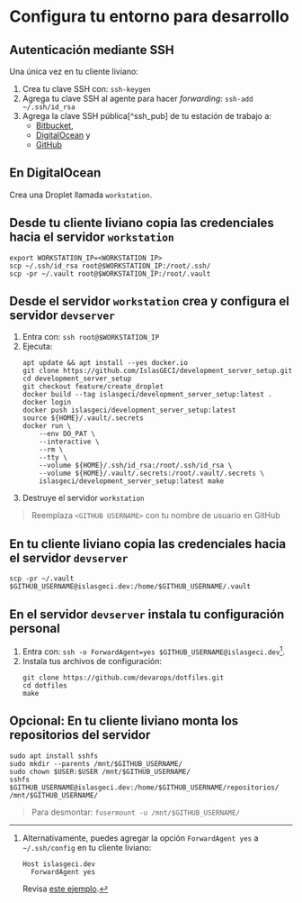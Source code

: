 # Configura tu entorno para desarrollo

## Autenticación mediante SSH

Una única vez en tu cliente liviano:

1. Crea tu clave SSH con: `ssh-keygen`
1. Agrega tu clave SSH al agente para hacer _forwarding_: `ssh-add ~/.ssh/id_rsa`
1. Agrega la clave SSH pública[^ssh_pub] de tu estación de trabajo a:
    - [Bitbucket](https://bitbucket.org/account/settings/ssh-keys/),
    - [DigitalOcean](https://cloud.digitalocean.com/account/security) y
    - [GitHub](https://github.com/settings/keys/)

## En DigitalOcean

Crea una Droplet llamada `workstation`.

## Desde tu cliente liviano copia las credenciales hacia el servidor `workstation`

```shell
export WORKSTATION_IP=<WORKSTATION IP>
scp ~/.ssh/id_rsa root@$WORKSTATION_IP:/root/.ssh/
scp -pr ~/.vault root@$WORKSTATION_IP:/root/.vault
```

## Desde el servidor `workstation` crea y configura el servidor `devserver`

1. Entra con: `ssh root@$WORKSTATION_IP`
1. Ejecuta:
    ```shell
    apt update && apt install --yes docker.io
    git clone https://github.com/IslasGECI/development_server_setup.git
    cd development_server_setup
    git checkout feature/create_droplet
    docker build --tag islasgeci/development_server_setup:latest .
    docker login
    docker push islasgeci/development_server_setup:latest
    source ${HOME}/.vault/.secrets
    docker run \
        --env DO_PAT \
        --interactive \
        --rm \
        --tty \
        --volume ${HOME}/.ssh/id_rsa:/root/.ssh/id_rsa \
        --volume ${HOME}/.vault/.secrets:/root/.vault/.secrets \
        islasgeci/development_server_setup:latest make
    ```
1. Destruye el servidor `workstation`

> Reemplaza `<GITHUB USERNAME>` con tu nombre de usuario en GitHub

## En tu cliente liviano copia las credenciales hacia el servidor `devserver`

```shell
scp -pr ~/.vault $GITHUB_USERNAME@islasgeci.dev:/home/$GITHUB_USERNAME/.vault
```

## En el servidor `devserver` instala tu configuración personal

1. Entra con: `ssh -o ForwardAgent=yes $GITHUB_USERNAME@islasgeci.dev`[^forward].
1. Instala tus archivos de configuración:
    ```shell
    git clone https://github.com/devarops/dotfiles.git
    cd dotfiles
    make
    ```

[^forward]:
    Alternativamente, puedes agregar la opción `ForwardAgent yes` a `~/.ssh/config` en tu cliente liviano:
    ```
    Host islasgeci.dev
      ForwardAgent yes
    ```
    Revisa [este ejemplo](https://github.com/devarops/dotfiles/blob/develop/.ssh/config).

## Opcional: En tu cliente liviano monta los repositorios del servidor

```shell
sudo apt install sshfs
sudo mkdir --parents /mnt/$GITHUB_USERNAME/
sudo chown $USER:$USER /mnt/$GITHUB_USERNAME/
sshfs $GITHUB_USERNAME@islasgeci.dev:/home/$GITHUB_USERNAME/repositorios/ /mnt/$GITHUB_USERNAME/
```

> Para desmontar: `fusermount -u /mnt/$GITHUB_USERNAME/`
